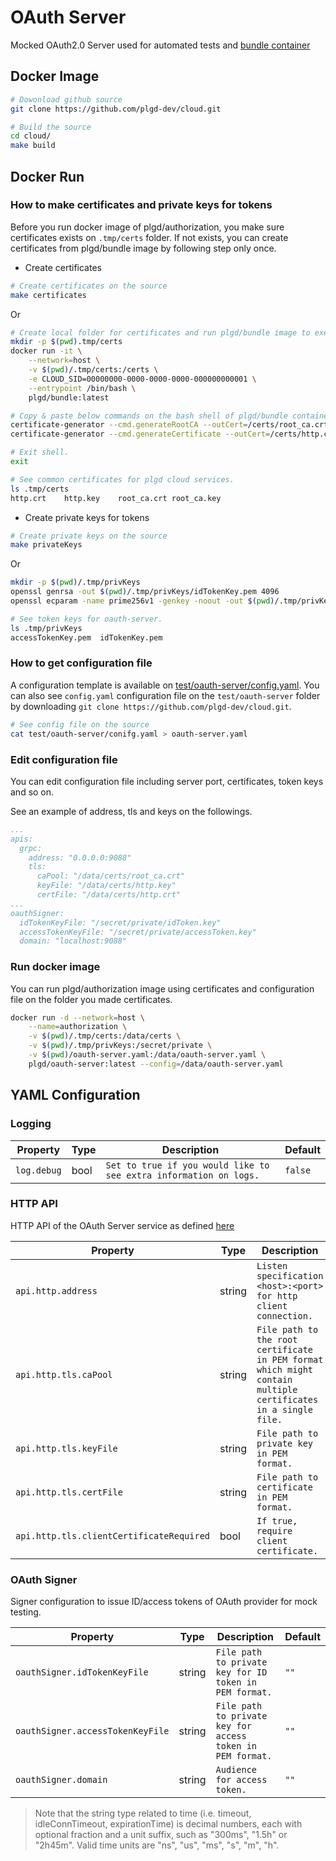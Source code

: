 # OAuth Server
Mocked OAuth2.0 Server used for automated tests and [bundle container](...)

## Docker Image

```bash
# Dowonload github source
git clone https://github.com/plgd-dev/cloud.git 

# Build the source
cd cloud/ 
make build
```

## Docker Run
### How to make certificates and private keys for tokens
Before you run docker image of plgd/authorization, you make sure certificates exists on `.tmp/certs` folder. 
If not exists, you can create certificates from plgd/bundle image by following step only once.

- Create certificates
```bash
# Create certificates on the source
make certificates 
```
Or 
```bash
# Create local folder for certificates and run plgd/bundle image to execute shell. 
mkdir -p $(pwd).tmp/certs
docker run -it \
	--network=host \
	-v $(pwd)/.tmp/certs:/certs \
	-e CLOUD_SID=00000000-0000-0000-0000-000000000001 \
	--entrypoint /bin/bash \
	plgd/bundle:latest   

# Copy & paste below commands on the bash shell of plgd/bundle container.
certificate-generator --cmd.generateRootCA --outCert=/certs/root_ca.crt --outKey=/certs/root_ca.key --cert.subject.cn=RootCA 
certificate-generator --cmd.generateCertificate --outCert=/certs/http.crt --outKey=/certs/http.key --cert.subject.cn=localhost --cert.san.domain=localhost --signerCert=/certs/root_ca.crt --signerKey=/certs/root_ca.key

# Exit shell.
exit 
```
```bash
# See common certificates for plgd cloud services.
ls .tmp/certs
http.crt	http.key	root_ca.crt	root_ca.key
```


- Create private keys for tokens
```bash
# Create private keys on the source
make privateKeys 
```
Or 
```bash
mkdir -p $(pwd)/.tmp/privKeys
openssl genrsa -out $(pwd)/.tmp/privKeys/idTokenKey.pem 4096
openssl ecparam -name prime256v1 -genkey -noout -out $(pwd)/.tmp/privKeys/accessTokenKey.pem
```

```bash
# See token keys for oauth-server.
ls .tmp/privKeys 
accessTokenKey.pem	idTokenKey.pem
```

### How to get configuration file
A configuration template is available on [test/oauth-server/config.yaml](https://github.com/plgd-dev/cloud/blob/v2/test/oauth-server/config.yaml). 
You can also see `config.yaml` configuration file on the `test/oauth-server` folder by downloading `git clone https://github.com/plgd-dev/cloud.git`. 
```bash
# See config file on the source
cat test/oauth-server/conifg.yaml > oauth-server.yaml
```

### Edit configuration file 
You can edit configuration file including server port, certificates, token keys and so on.

See an example of address, tls and keys on the followings.
```yaml
...
apis:
  grpc:
    address: "0.0.0.0:9088"
    tls:
      caPool: "/data/certs/root_ca.crt"
      keyFile: "/data/certs/http.key"
      certFile: "/data/certs/http.crt"
...
oauthSigner:
  idTokenKeyFile: "/secret/private/idToken.key"
  accessTokenKeyFile: "/secret/private/accessToken.key"
  domain: "localhost:9088"
```

### Run docker image 
You can run plgd/authorization image using certificates and configuration file on the folder you made certificates.
```bash
docker run -d --network=host \
	--name=authorization \
	-v $(pwd)/.tmp/certs:/data/certs \
	-v $(pwd)/.tmp/privKeys:/secret/private \
	-v $(pwd)/oauth-server.yaml:/data/oauth-server.yaml \
	plgd/oauth-server:latest --config=/data/oauth-server.yaml
```

## YAML Configuration
### Logging

| Property | Type | Description | Default |
| ---------- | -------- | -------------- | ------- |
| `log.debug` | bool | `Set to true if you would like to see extra information on logs.` | `false` |

### HTTP API
HTTP API of the OAuth Server service as defined [here](https://github.com/plgd-dev/cloud/blob/v2/test/oauth-server/uri/uri.go)

| Property | Type | Description | Default |
| ---------- | -------- | -------------- | ------- |
| `api.http.address` | string | `Listen specification <host>:<port> for http client connection.` | `"0.0.0.0:9100"` |
| `api.http.tls.caPool` | string | `File path to the root certificate in PEM format which might contain multiple certificates in a single file.` |  `""` |
| `api.http.tls.keyFile` | string | `File path to private key in PEM format.` | `""` |
| `api.http.tls.certFile` | string | `File path to certificate in PEM format.` | `""` |
| `api.http.tls.clientCertificateRequired` | bool | `If true, require client certificate.` | `true` |

### OAuth Signer
Signer configuration to issue ID/access tokens of OAuth provider for mock testing.

| Property | Type | Description | Default |
| ---------- | -------- | -------------- | ------- |
| `oauthSigner.idTokenKeyFile` | string | `File path to private key for ID token in PEM format.` | `""` |
| `oauthSigner.accessTokenKeyFile` | string | `File path to private key for access token in PEM format.` | `""` |
| `oauthSigner.domain` | string | `Audience for access token.` | `""` |

> Note that the string type related to time (i.e. timeout, idleConnTimeout, expirationTime) is decimal numbers, each with optional fraction and a unit suffix, such as "300ms", "1.5h" or "2h45m". Valid time units are "ns", "us", "ms", "s", "m", "h".
